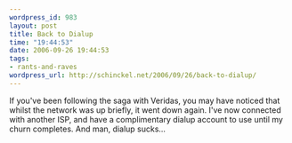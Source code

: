```yaml
--- 
wordpress_id: 983
layout: post
title: Back to Dialup
time: "19:44:53"
date: 2006-09-26 19:44:53
tags: 
- rants-and-raves
wordpress_url: http://schinckel.net/2006/09/26/back-to-dialup/
---
```

If you've been following the saga with Veridas, you may have noticed that whilst the network was up briefly, it went down again. I've now connected with another ISP, and have a complimentary dialup account to use until my churn completes. And man, dialup sucks... 
